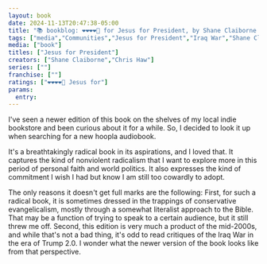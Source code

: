 ```yaml
---
layout: book
date: 2024-11-13T20:47:38-05:00
title: "📚 bookblog: ❤️❤️❤️❤️🖤 for Jesus for President, by Shane Claiborne and Chris Haw"
tags: ["media","Communities","Jesus for President","Iraq War","Shane Claiborne","non-violence","Christian anarchism","anarchism","Chris Haw"]
media: ["book"]
titles: ["Jesus for President"]
creators: ["Shane Claiborne","Chris Haw"]
series: [""]
franchise: [""]
ratings: ["❤️❤️❤️❤️🖤 Jesus for"]
params:
  entry:
---
```


I've seen a newer edition of this book on the shelves of my local indie bookstore and been curious about it for a while. So, I decided to look it up when searching for a new hoopla audiobook.

It's a breathtakingly radical book in its aspirations, and I loved that. It captures the kind of nonviolent radicalism that I want to explore more in this period of personal faith and world politics. It also expresses the kind of commitment I wish I had but know I am still too cowardly to adopt.

The only reasons it doesn't get full marks are the following: First, for such a radical book, it is sometimes dressed in the trappings of conservative evangelicalism, mostly through a somewhat literalist approach to the Bible. That may be a function of trying to speak to a certain audience, but it still threw me off. Second, this edition is very much a product of the mid-2000s, and while that's not a bad thing, it's odd to read critiques of the Iraq War in the era of Trump 2.0. I wonder what the newer version of the book looks like from that perspective.
